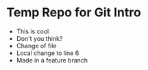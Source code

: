# Temp Repo for Git Intro

- This is cool
- Don't you think?
- Change of file
- Local change to line 6
- Made in a feature branch